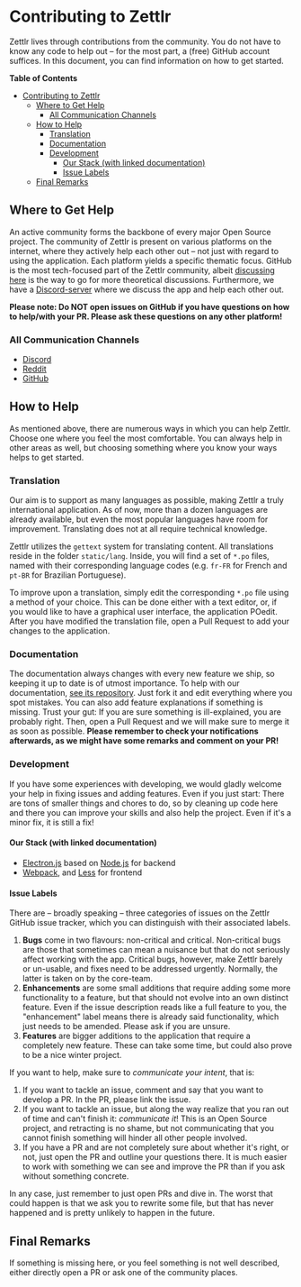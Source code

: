 # Contributing to Zettlr

Zettlr lives through contributions from the community. You do not have to know any code to help out – for the most part, a (free) GitHub account suffices. In this document, you can find information on how to get started.

**Table of Contents**

- [Contributing to Zettlr](#contributing-to-zettlr)
  - [Where to Get Help](#where-to-get-help)
    - [All Communication Channels](#all-communication-channels)
  - [How to Help](#how-to-help)
    - [Translation](#translation)
    - [Documentation](#documentation)
    - [Development](#development)
      - [Our Stack (with linked documentation)](#our-stack-with-linked-documentation)
      - [Issue Labels](#issue-labels)
  - [Final Remarks](#final-remarks)

## Where to Get Help

An active community forms the backbone of every major Open Source project. The community of Zettlr is present on various platforms on the internet, where they actively help each other out – not just with regard to using the application. Each platform yields a specific thematic focus. GitHub is the most tech-focused part of the Zettlr community, albeit [discussing here](https://github.com/Zettlr/Zettlr/discussions) is the way to go for more theoretical discussions. Furthermore, we have a [Discord-server](https://discord.gg/PcfS3DM9Xj) where we discuss the app and help each other out.

**Please note: Do NOT open issues on GitHub if you have questions on how to help/with your PR. Please ask these questions on any other platform!**

### All Communication Channels

- [Discord](https://discord.gg/PcfS3DM9Xj)
- [Reddit](https://www.reddit.com/r/Zettlr/)
- [GitHub](https://github.com/Zettlr/Zettlr)

## How to Help

As mentioned above, there are numerous ways in which you can help Zettlr. Choose one where you feel the most comfortable. You can always help in other areas as well, but choosing something where you know your ways helps to get started.

### Translation

Our aim is to support as many languages as possible, making Zettlr a truly international application. As of now, more than a dozen languages are already available, but even the most popular languages have room for improvement. Translating does not at all require technical knowledge.

Zettlr utilizes the `gettext` system for translating content. All translations reside in the folder `static/lang`. Inside, you will find a set of `*.po` files, named with their corresponding language codes (e.g. `fr-FR` for French and `pt-BR` for Brazilian Portuguese).

To improve upon a translation, simply edit the corresponding `*.po` file using a method of your choice. This can be done either with a text editor, or, if you would like to have a graphical user interface, the application POedit. After you have modified the translation file, open a Pull Request to add your changes to the application.

### Documentation

The documentation always changes with every new feature we ship, so keeping it up to date is of utmost importance. To help with our documentation, [see its repository](https://github.com/Zettlr/zettlr-docs). Just fork it and edit everything where you spot mistakes. You can also add feature explanations if something is missing. Trust your gut: If you are sure something is ill-explained, you are probably right. Then, open a Pull Request and we will make sure to merge it as soon as possible. **Please remember to check your notifications afterwards, as we might have some remarks and comment on your PR!**

### Development

If you have some experiences with developing, we would gladly welcome your help in fixing issues and adding features. Even if you just start: There are tons of smaller things and chores to do, so by cleaning up code here and there you can improve your skills and also help the project. Even if it's a minor fix, it is still a fix!

#### Our Stack (with linked documentation)

- [Electron.js](https://www.electronjs.org/docs) based on [Node.js](https://nodejs.org/api/) for backend
- [Webpack](https://webpack.js.org/concepts/), and [Less](http://lesscss.org/features/) for frontend

#### Issue Labels

There are – broadly speaking – three categories of issues on the Zettlr GitHub issue tracker, which you can distinguish with their associated labels.

1. **Bugs** come in two flavours: non-critical and critical. Non-critical bugs are those that sometimes can mean a nuisance but that do not seriously affect working with the app. Critical bugs, however, make Zettlr barely or un-usable, and fixes need to be addressed urgently. Normally, the latter is taken on by the core-team.
2. **Enhancements** are some small additions that require adding some more functionality to a feature, but that should not evolve into an own distinct feature. Even if the issue description reads like a full feature to you, the "enhancement" label means there is already said functionality, which just needs to be amended. Please ask if you are unsure.
3. **Features** are bigger additions to the application that require a completely new feature. These can take some time, but could also prove to be a nice winter project.

If you want to help, make sure to _communicate your intent_, that is:

1. If you want to tackle an issue, comment and say that you want to develop a PR. In the PR, please link the issue.
2. If you want to tackle an issue, but along the way realize that you ran out of time and can't finish it: _communicate it_! This is an Open Source project, and retracting is no shame, but not communicating that you cannot finish something will hinder all other people involved.
3. If you have a PR and are not completely sure about whether it's right, or not, just open the PR and outline your questions there. It is much easier to work with something we can see and improve the PR than if you ask without something concrete.

In any case, just remember to just open PRs and dive in. The worst that could happen is that we ask you to rewrite some file, but that has never happened and is pretty unlikely to happen in the future.

## Final Remarks

If something is missing here, or you feel something is not well described, either directly open a PR or ask one of the community places.
